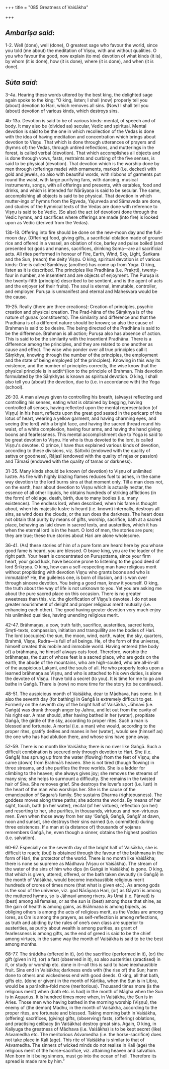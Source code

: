 +++
title = "085 Greatness of Vaiśākha"

+++
 

## *Ambarīṣa said*:

1-2. Well (done), well (done), O greatest sage who favour the world, since you told (me about) the meditation of Viṣṇu, with and without qualities. O you who favour the good, now explain (to me) devotion of what kinds (it is), by whom (it is done), how (it is done), where (it is done), and when (it is done).

## *Sūta said*:

3-4a. Hearing these words uttered by the best king, the delighted sage again spoke to the king: “O king, listen; I shall (now) properly tell you (about) devotion to Hari, which removes all sins. (Now) I shall tell you (about) devotion of various kinds, which destroys sins.

4b-13a. Devotion is said to be of various kinds: mental, of speech and of body. It may also be (divided as) secular, Vedic and spiritual. Mental devotion is said to be the one in which recollection of the Vedas is done with the idea of having meditation and concentration which brings about devotion to Viṣṇu. That which is done through utterances of prayers and (hymns of) the Vedas, through untired reflections, and mutterings in the forest, is called verbal (devotion). That which accomplishes all objects and is done through vows, fasts, restraints and curbing of the five senses, is said to be physical (devotion). That devotion which is the worship done by men through (offerings made) with ornaments, marked (i.e. decked) with gold and jewels, so also with beautiful words, with ribbons of garments put round the waist, with large purifying fans, with dancing, musical instruments, songs, with all offerings and presents, with eatables, food and drinks, and which is intended for Nārāyaṇa is said to be secular. The same, accomplishing all objects is said to be physical. That devotion in which mutter-ings of hymns from the Ṛgveda, Yajurveda and Sāmaveda are done, and studies of the hymnical texts of the Vedas are done with reference to Viṣṇu is said to be Vedic. (So also) the act (of devotion) done through the Vedic hymns, and sacrifices where offerings are made (into fire) is looked upon as Vedic (derived from the Vedas).

13b-18. Offering into fire should be done on the new-moon day and the full-moon day. (Offering) food, giving gifts, a sacrificial oblation made of ground rice and offered in a vessel, an oblation of rice, barley and pulse boiled (and presented to) gods and manes, sacrifices, drinking Soma—are all sacrificial acts. All rites performed in honour of Fire, Earth, Wind, Sky, Light, Śaṅkara and the Sun, (reach) the deity Viṣṇu. O king, spiritual devotion is of various kinds: One is called Sāṃkhya; (another) has come up from Yoga. O king, listen as it is described. The principles like Pradhāna (i.e. Prakṛti), twenty-four in number, are insentient and are objects of enjoyment. The Puruṣa is the twenty-fifth (principle) described to be sentient, and is the agent of acts and the enjoyer (of their fruits). The soul is eternal, immutable, controller, and employer. Puruṣa is unmanifest and eternal and Maheśvara would be the cause.

19-25. Really (there are three creations): Creation of principles, psychic creation and physical creation. The Prad-hāna of the Sāṃkhya is of the nature of guṇas (constituents). The similarity and difference and that the Pradhāna is of a different nature should be known; so also the cause of Brahman is said to be desire. The being directed of the Pradhāna is said to be the difference. Brahman is all action; Puruṣa also has absence of action. This is said to be the similarity with the insentient Pradhāna. There is a difference among the principles, and they are related to one another as cause and effect. The wise who ponder over all true principles call it Sāṃkhya, knowing through the number of the principles, the employment and the state of being employed (of the principles). Knowing in this way its existence, and the number of principles correctly, the wise know that the physical principle is in addit^(i)on to the principle of Brahman. This devotion formulated by the Sāṃkhyas is known as spiritual devotion. O king, I shall also tell you (about) the devotion, due to (i.e. in accordance with) the Yoga (school).

26-30. A man always given to controlling his breath, (always) reflecting and controlling his senses, eating what is obtained by begging, having controlled all senses, having reflected upon the mental representation (of Viṣṇu) in his heart, reflects upon the great god seated in the pericarp of the lotus of heart, wearing a yellow garment, and having charming eyes, and seeing (the lord) with a bright face, and having the sacred thread round his waist, of a white complexion, having four arms, and having the hand giving boons and fearlessness. This mental accomplishment due to Yoga is said to be great devotion to Viṣṇu. He who is thus devoted to the lord, is called Viṣṇu's devotee. O prince, I have thus explained various kinds of devotion, according to these divisions, viz. Sāttvikī (endowed with the quality of sattva or goodness), Rājasī (endowed with the quality of rajas or passion) and Tāmasī (endowed with the quality of tamas or darkness).

31-35. Many kinds should be known (of devotion) to Viṣṇu of unlimited lustre. As fire with highly blazing flames reduces fuel to ashes, in the same way devotion to the lord burns sins at that moment only. Till a man does not, on the earth, hear about devotion to Viṣṇu which is actually nectar, the essence of all other liquids, he obtains hundreds of striking afflictions (in the form) of old age, death, birth, due to many bodies (i.e. many existences). The endless lord, when described, when his fame is thought about, when his majestic lustre is heard (i.e. known) internally, destroys all sins, as wind does the clouds, or the sun does the darkness. The heart does not obtain that purity by means of gifts, worship, sacrifice, bath at a sacred place, behaving as laid down in sacred texts, and austerities, which it has when the eternal lord is in the heart. O lord of men, the stories are pure; they are true; these true stories about Hari are alone wholesome.

36-41. (As) these stories of him of a pure form are heard here by you whose good fame is heard, you are blessed. O brave king, you are the leader of the right path. Your heart is concentrated on Puruṣottama, since your firm heart, your good luck, have become prone to listening to the good deed of lord Śrīkṛṣṇa. O king, how can a self-respecting man have religious merit without propitiating with devotion Viṣṇu who grants boons and who is immutable? He, the guileless one, is born of illusion, and is won over through sincere devotion. You being a good man, know it yourself. O king, the truth about the way of life is not unknown to you. Yet you are asking me about the pure sacred place on this occasion. There is no greater sweetness than this, viz. the glorification of Viṣṇu’s devotee. I do not see greater nourishment of delight and proper religious merit mutually (i.e. enhancing each other). The good having greater devotion very much enjoy his unlimited qualities, having unending religious merit.

42-47. Brāhmaṇas, a cow, truth faith, sacrifice, austerities, sacred texts, Smṛti-texts, compassion, initiation and tranquillity are the bodies of Hari. The lord (occupies) the sun, the moon, wind, earth, water, the sky, quarters, Brahmā, Viṣṇu, Rudra—is full of all beings. He, of the form of the universe, himself created this mobile and immobile world. Having entered (the body of) a brāhmaṇa, he himself always eats food. Therefore, worship the brāhmaṇas, the dust of whose feet is a sacred place, who are gods on the earth, the abode of the mountains, who are high-souled, who are all-in-all of the auspicious Lakṣmī, and the souls of all. He who properly looks upon a learned brāhmaṇa as Viṣṇu, and who is attached to his own duties, is alone the devotee of Viṣṇu. I have told a secret (to you). It is time for me to go and bathe in Gaṅgā. There is (now) no more time for the story (to be continued).

48-51. The auspicious month of Vaiśākha, dear to Mādhava, has come. In it also the seventh day (for bathing) in Gaṅgā is extremely difficult to get. Formerly on the seventh day of the bright half of Vaiśākha, Jāhnavī (i.e. Gaṅgā) was drunk through anger by Jahnu, and let out from the cavity of his right ear. A man should, after having bathed in her (water), propitiate Gaṅgā, the girdle of the sky, according to proper rites. Such a man is blessed and fortunate. A mortal (i.e. a man) who would, according to the proper rites, gratify deities and manes in her (water), would see (himself as) the one who has had ablution there, and whose sins have gone away.

52-59. There is no month like Vaiśākha; there is no river like Gaṅgā. Such a difficult combination is secured only through devotion to Hari. She (i.e. Gaṅgā) has sprung up from the water (flowing) from the feet of Viṣṇu; she came (down) from Brahmā’s heaven. She is not tired (though flowing) in three streams, and she purifies the three worlds. She is a ladder for climbing to the heaven; she always gives joy; she removes the streams of many sins; she helps to surmount a difficulty. She remains in the twisted hair of Śiva. She removes grief. She destroys the lover’s sport (i.e. lust) in the heart of the man who worships her. She is the cause of the emancipation of Sagara’s family. She sustains Dharma (righteousness). The goddess moves along three paths; she adorns the worlds. By means of her sight, touch, bath (in her water), recital (of her virtues), reflection (on her) and resorting to her, she purifies, in thousands, virtuous and non-virtuous men. Even when those away from her say ‘Gaṅgā, Gaṅgā, Gaṅgā’ at dawn, noon and sunset, she destroys their sins earned (i.e. committed) during three existences. If a man at (a distance of) thousands of yojanas remembers Gaṅgā, he, even though a sinner, obtains the highest position (i.e. salvation).

60-67. Especially on the seventh day of the bright half of Vaiśākha, she is difficult to reach; (but) is obtained through the favour of the brāhmaṇa in the form of Hari, the protector of the world. There is no month like Vaiśākha; there is none so supreme as Mādhava (Viṣṇu or Vaiśākha). The stream of the water of the sins of him who dips (in Gaṅgā in Vaiśākha) is gone. O king, that which is given, uttered, offered, or the bath taken devoutly (in Gaṅgā) in the month of Vaiśākha, would become inexhaustible religious merit hundreds of crores of times more (that what is given etc.). As among gods is the soul of the universe, viz. god Nārāyaṇa Hari, (or) as Gāyatrī is among the muttered hymns, so is Jāhnavī among rivers. As Umā (i.e. Pārvatī) is (best) among all females, or as the sun is (best) among those that shine, as the gain of health is among gains, as Brāhmaṇa is among bipeds, as obliging others is among the acts of religious merit, as the Vedas are among lores, as Om is among the prayers, as self-reflection is among reflections, as truth and abiding by the rules of one’s own class are superior to austerities, as purity about wealth is among purities, as grant of fearlessness is among gifts, as the end of greed is said to be the chief among virtues, in the same way the month of Vaiśākha is said to be the best among months.

68-77. The śrāddha (offered in it), (or) the sacrifice (performed in it), (or) the gift (given in it), (or) a fast (observed in it), so also austerities (practised) in it, or study or worship etc. done in it—all this is said to have inexhaustible fruit. Sins end in Vaiśākha; darkness ends with (the rise of) the Sun; harm done to others and wickedness end with good deeds. O king, all that bath, gifts etc. (done or given) in the month of Kārtika, when the Sun is in Libra, would be a parārdha-fold more (meritorious). Thousand times more (is the religious merit) when (bath etc. is had) in the month of Māgha when the Sun is in Aquarius. It is hundred times more when, in Vaiśākha, the Sun is in Aries. Those men who having bathed in the morning worship (Viṣṇu), the enemy of (the demon) Madhu, in the month of Vaiśākha, according to the proper rites, are fortunate and blessed. Taking morning bath in Vaiśākha, (offering) sacrifices, (giving) gifts, (observing) fasts, (offering) oblations, and practising celibacy (in Vaiśākha) destroy great sins. Again, O king, in Kaliyuga the greatness of Mādhava (i.e. Vaiśākha) is to be kept secret (like) Aśvamedha etc. The meritorious Aśvamedha (i.e. the horse-sacrifice) does not take place in Kali (age). This rite of Vaiśākha is similar to that of Aśvamedha. The sinners of wicked minds do not realise in Kali (age) the religious merit of the horse-sacrifice, viz. attaining heaven and salvation. Men born in it being sinners, must go into the ocean of hell. Therefore its spread is made rare by him.”


